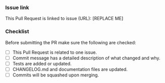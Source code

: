 <!--
Thanks for contributing to Valkey GLIDE!

Please make sure you are aware of our contributing guidelines [available
here](https://github.com/valkey-io/valkey-glide/blob/main/CONTRIBUTING.md)

-->

### Issue link
This Pull Request is linked to issue (URL): [REPLACE ME]

### Checklist

Before submitting the PR make sure the following are checked:

* [ ] This Pull Request is related to one issue.
* [ ] Commit message has a detailed description of what changed and why.
* [ ] Tests are added or updated.
* [ ] CHANGELOG.md and documentation files are updated.
* [ ] Commits will be squashed upon merging.
